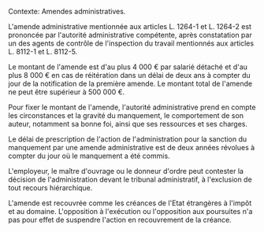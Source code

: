 Contexte: Amendes administratives.

L'amende administrative mentionnée aux articles L. 1264-1 et L. 1264-2 est prononcée par l'autorité administrative compétente, après constatation par un des agents de contrôle de l'inspection du travail mentionnés aux articles L. 8112-1 et L. 8112-5.

Le montant de l'amende est d'au plus 4 000 € par salarié détaché et d'au plus 8 000 € en cas de réitération dans un délai de deux ans à compter du jour de la notification de la première amende. Le montant total de l'amende ne peut être supérieur à 500 000 €.

Pour fixer le montant de l'amende, l'autorité administrative prend en compte les circonstances et la gravité du manquement, le comportement de son auteur, notamment sa bonne foi, ainsi que ses ressources et ses charges.

Le délai de prescription de l'action de l'administration pour la sanction du manquement par une amende administrative est de deux années révolues à compter du jour où le manquement a été commis.

L'employeur, le maître d'ouvrage ou le donneur d'ordre peut contester la décision de l'administration devant le tribunal administratif, à l'exclusion de tout recours hiérarchique.

L'amende est recouvrée comme les créances de l'Etat étrangères à l'impôt et au domaine. L'opposition à l'exécution ou l'opposition aux poursuites n'a pas pour effet de suspendre l'action en recouvrement de la créance.